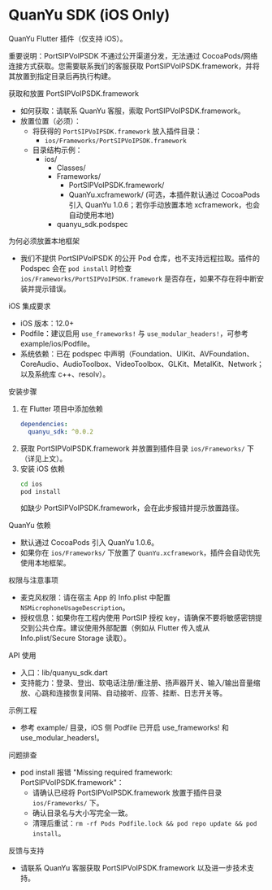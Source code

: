 # QuanYu SDK (iOS Only)

QuanYu Flutter 插件（仅支持 iOS）。

重要说明：PortSIPVoIPSDK 不通过公开渠道分发，无法通过 CocoaPods/网络连接方式获取。您需要联系我们的客服获取 PortSIPVoIPSDK.framework，并将其放置到指定目录后再执行构建。

获取和放置 PortSIPVoIPSDK.framework
- 如何获取：请联系 QuanYu 客服，索取 PortSIPVoIPSDK.framework。
- 放置位置（必须）：
  - 将获得的 `PortSIPVoIPSDK.framework` 放入插件目录：
    - `ios/Frameworks/PortSIPVoIPSDK.framework`
  - 目录结构示例：
    - ios/
      - Classes/
      - Frameworks/
        - PortSIPVoIPSDK.framework/
        - QuanYu.xcframework/ (可选，本插件默认通过 CocoaPods 引入 QuanYu 1.0.6；若你手动放置本地 xcframework，也会自动使用本地)
      - quanyu_sdk.podspec

为何必须放置本地框架
- 我们不提供 PortSIPVoIPSDK 的公开 Pod 仓库，也不支持远程拉取。插件的 Podspec 会在 `pod install` 时检查 `ios/Frameworks/PortSIPVoIPSDK.framework` 是否存在，如果不存在将中断安装并提示错误。

iOS 集成要求
- iOS 版本：12.0+
- Podfile：建议启用 `use_frameworks!` 与 `use_modular_headers!`，可参考 example/ios/Podfile。
- 系统依赖：已在 podspec 中声明（Foundation、UIKit、AVFoundation、CoreAudio、AudioToolbox、VideoToolbox、GLKit、MetalKit、Network；以及系统库 c++、resolv）。

安装步骤
1. 在 Flutter 项目中添加依赖
   ```yaml
   dependencies:
     quanyu_sdk: ^0.0.2
   ```
2. 获取 PortSIPVoIPSDK.framework 并放置到插件目录 `ios/Frameworks/` 下（详见上文）。
3. 安装 iOS 依赖
   ```bash
   cd ios
   pod install
   ```
   如缺少 PortSIPVoIPSDK.framework，会在此步报错并提示放置路径。

QuanYu 依赖
- 默认通过 CocoaPods 引入 QuanYu 1.0.6。
- 如果你在 `ios/Frameworks/` 下放置了 `QuanYu.xcframework`，插件会自动优先使用本地框架。

权限与注意事项
- 麦克风权限：请在宿主 App 的 Info.plist 中配置 `NSMicrophoneUsageDescription`。
- 授权信息：如果你在工程内使用 PortSIP 授权 key，请确保不要将敏感密钥提交到公共仓库。建议使用外部配置（例如从 Flutter 传入或从 Info.plist/Secure Storage 读取）。

API 使用
- 入口：lib/quanyu_sdk.dart
- 支持能力：登录、登出、软电话注册/重注册、扬声器开关、输入/输出音量缩放、心跳和连接恢复间隔、自动接听、应答、挂断、日志开关等。

示例工程
- 参考 example/ 目录，iOS 侧 Podfile 已开启 use_frameworks! 和 use_modular_headers!。

问题排查
- pod install 报错 "Missing required framework: PortSIPVoIPSDK.framework"：
  - 请确认已经将 PortSIPVoIPSDK.framework 放置于插件目录 `ios/Frameworks/` 下。
  - 确认目录名与大小写完全一致。
  - 清理后重试：`rm -rf Pods Podfile.lock && pod repo update && pod install`。

反馈与支持
- 请联系 QuanYu 客服获取 PortSIPVoIPSDK.framework 以及进一步技术支持。